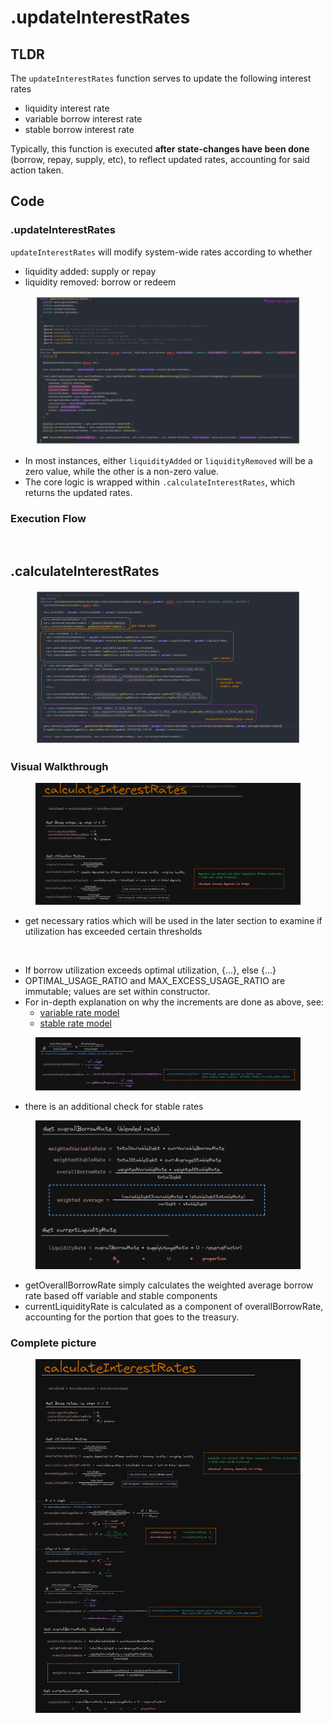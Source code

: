 # .updateInterestRates

## TLDR

The `updateInterestRates` function serves to update the following interest rates

* liquidity interest rate&#x20;
* variable borrow interest rate&#x20;
* stable borrow interest rate

Typically, this function is executed **after state-changes have been done** (borrow, repay, supply, etc), to reflect updated rates, accounting for said action taken.&#x20;

## Code

### **.updateInterestRates**&#x20;

`updateInterestRates` will modify system-wide rates according to whether&#x20;

* liquidity added: supply or repay
* liquidity removed: borrow or redeem

<figure><img src="../../.gitbook/assets/image (94).png" alt=""><figcaption></figcaption></figure>

* In most instances, either `liquidityAdded` or `liquidityRemoved` will be a zero value, while the other is a non-zero value.
* The core logic is wrapped within `.calculateInterestRates`, which returns the updated rates.

### Execution Flow

<img src="../../.gitbook/assets/file.excalidraw (3) (1).svg" alt="" class="gitbook-drawing">

## **.calculateInterestRates**&#x20;

<figure><img src="../../.gitbook/assets/image (102).png" alt=""><figcaption></figcaption></figure>

### Visual Walkthrough&#x20;

<figure><img src="../../.gitbook/assets/image (51).png" alt=""><figcaption></figcaption></figure>

* get necessary ratios which will be used in the later section to examine if utilization has exceeded certain thresholds

<figure><img src="../../.gitbook/assets/image (121) (1).png" alt=""><figcaption></figcaption></figure>

* If borrow utilization exceeds optimal utilization, {...}, else {...}
* OPTIMAL\_USAGE\_RATIO and MAX\_EXCESS\_USAGE\_RATIO are immutable; values are set within constructor.
* For in-depth explanation on why the increments are done as above, see:
  * [variable rate model](../../deposit-and-borrow-interest.md#borrow-interest)
  * [stable rate model ](../../stable-borrowing.md#stable-rate-model)

<figure><img src="../../.gitbook/assets/image (24).png" alt=""><figcaption></figcaption></figure>

* there is an additional check for stable rates

<figure><img src="../../.gitbook/assets/image (108).png" alt=""><figcaption></figcaption></figure>

* getOverallBorrowRate simply calculates the weighted average borrow rate based off variable and stable components
* currentLiquidityRate is calculated as a component of overallBorrowRate, accounting for the portion that goes to the treasury.

### Complete picture

<figure><img src="../../.gitbook/assets/image (202).png" alt=""><figcaption></figcaption></figure>
